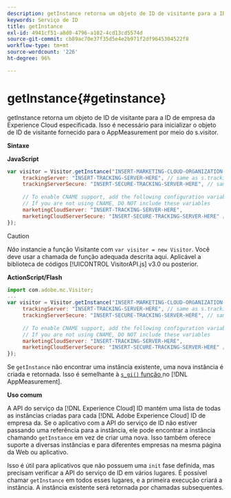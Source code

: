 ```yaml
---
description: getInstance retorna um objeto de ID de visitante para a ID de empresa da Experience Cloud especificada. Isso é necessário para inicializar o objeto de ID de visitante fornecido para o AppMeasurement por meio do s.visitor.
keywords: Serviço de ID
title: getInstance
exl-id: 4941cf51-a8d0-4796-a102-4cd13cd5574d
source-git-commit: cb89ac70e37f35d5e4e2b971f2df9645304522f8
workflow-type: tm+mt
source-wordcount: '226'
ht-degree: 96%

---
```


# getInstance{#getinstance}

getInstance retorna um objeto de ID de visitante para a ID de empresa da Experience Cloud especificada. Isso é necessário para inicializar o objeto de ID de visitante fornecido para o AppMeasurement por meio do s.visitor.

**Sintaxe**

**JavaScript**

```js
var visitor = Visitor.getInstance("INSERT-MARKETING-CLOUD-ORGANIZATION-ID-HERE", { 
     trackingServer: "INSERT-TRACKING-SERVER-HERE", // same as s.trackingServer 
     trackingServerSecure: "INSERT-SECURE-TRACKING-SERVER-HERE", // same as s.trackingServerSecure 
 
     // To enable CNAME support, add the following configuration variables 
     // If you are not using CNAME, DO NOT include these variables 
     marketingCloudServer: "INSERT-TRACKING-SERVER-HERE", 
     marketingCloudServerSecure: "INSERT-SECURE-TRACKING-SERVER-HERE" // same as s.trackingServerSecure 
});
```

>[!CAUTION]
>
>*Não* instancie a função Visitante com `var visitor = new Visitor`. Você deve usar a chamada de função adequada descrita aqui. Aplicável a biblioteca de códigos [!UICONTROL VisitorAPI.js] v3.0 ou posterior.

**ActionScript/Flash**

```js
import com.adobe.mc.Visitor; 
... 
var visitor = Visitor.getInstance("INSERT-MARKETING-CLOUD-ORGANIZATION-ID-HERE", { 
     trackingServer: "INSERT-TRACKING-SERVER-HERE", // same as s.trackingServer 
     trackingServerSecure: "INSERT-SECURE-TRACKING-SERVER-HERE", // same as s.trackingServerSecure 
 
     // To enable CNAME support, add the following configuration variables 
     // If you are not using CNAME, DO NOT include these variables 
     marketingCloudServer: "INSERT-TRACKING-SERVER-HERE", 
     marketingCloudServerSecure: "INSERT-SECURE-TRACKING-SERVER-HERE" // same as s.trackingServerSecure 
});
```

Se `getInstance` não encontrar uma instância existente, uma nova instância é criada e retornada. Isso é semelhante à [`s_gi()` função ](https://experienceleague.adobe.com/docs/analytics/implementation/vars/functions/s-gi.html) no [!DNL AppMeasurement].

**Uso comum**

A API do serviço da [!DNL Experience Cloud] ID mantém uma lista de todas as instâncias criadas para cada [!DNL Adobe Experience Cloud] ID de empresa da. Se o aplicativo com a API do serviço de ID não estiver passando uma referência para a instância, ele pode encontrar a instância chamando `getInstance` em vez de criar uma nova. Isso também oferece suporte a diversas instâncias e para diferentes empresas na mesma página da Web ou aplicativo.

Isso é útil para aplicativos que não possuem uma `init` fase definida, mas precisam verificar a API do serviço de ID em vários lugares. É possível chamar `getInstance` em todos esses lugares, e a primeira execução criará a instância. A instância existente será retornada por chamadas subsequentes.
